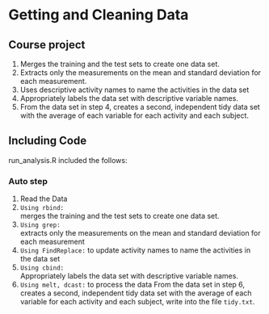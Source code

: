# Getting and Cleaning Data



## Course project

1. Merges the training and the test sets to create one data set.
2. Extracts only the measurements on the mean and standard deviation for each measurement.
3. Uses descriptive activity names to name the activities in the data set
4. Appropriately labels the data set with descriptive variable names.
5. From the data set in step 4, creates a second, independent tidy data set with the average of each variable for each activity and each subject.

## Including Code

run_analysis.R included the follows:

### Auto step
1. Read the Data 
2. `Using rbind:`     
        merges the training and the test sets to create one data set.
3. `Using grep:`      
        extracts only the measurements on the mean and standard deviation for each measurement
4. `Using FindReplace:`
        to update activity names to name the activities in the data set
5. `Using cbind:`     
        Appropriately labels the data set with descriptive variable names.
6. `Using melt, dcast:` 
        to process the data From the data set in step 6, creates a second, independent tidy data set with the average of each variable for each activity and each subject,        write into the file `tidy.txt`.

